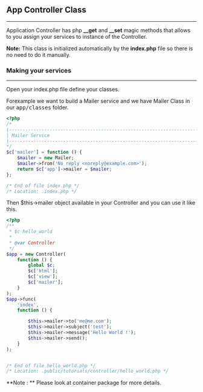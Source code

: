 ## App Controller Class

------

Application Controller has php <b>__get</b> and <b>__set</b> magic methods that allows to you assign your services to instance of the Controller. 

**Note:** This class is initialized automatically by the <b>index.php</b> file so there is no need to do it manually.

### Making your services

------

Open your index.php file define your classes. 

Forexample we want to build a Mailer service and we have Mailer Class in our <kbd>app/classes</kbd> folder.

```php
<?php
/*
|--------------------------------------------------------------------------
| Mailer Service
|--------------------------------------------------------------------------
*/
$c['mailer'] = function () {
    $mailer = new Mailer;
    $mailer->from('No reply <noreply@example.com>');
    return $c['app']->mailer = $mailer;
};

/* End of file index.php */
/* Location: .index.php */
```

Then $this->mailer object available in your Controller and you can use it like this.

```php
<?php
/**
 * $c hello_world
 * 
 * @var Controller
 */
$app = new Controller(
    function () {
        global $c;
        $c['html'];
        $c['view'];
        $c['mailer'];
    }
);
$app->func(
    'index',
    function () {

    	$this->mailer->to('me@me.com');
    	$this->mailer->subject('test');
    	$this->mailer->message('Hello World !');
    	$this->mailer->send();
    }
);


/* End of file hello_world.php */
/* Location: .public/tutorials/controller/hello_world.php */
```

**Note : ** Please look at container package for more details.